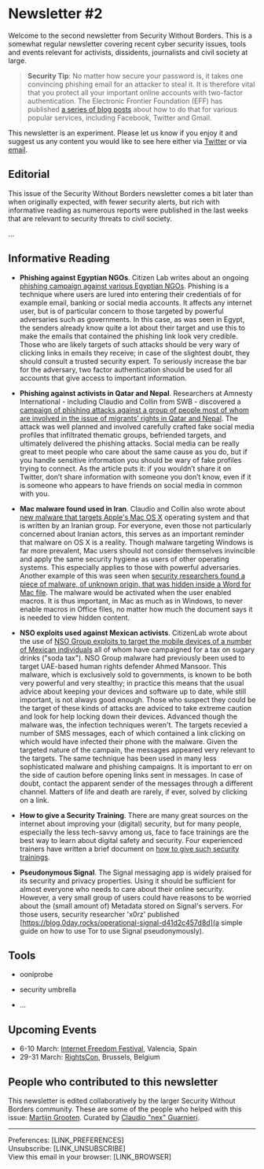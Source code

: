 # Newsletter #2

Welcome to the second newsletter from Security Without Borders. This is a somewhat regular newsletter covering recent cyber security issues, tools and events relevant for activists, dissidents, journalists and civil society at large.

> **Security Tip**: No matter how secure your password is, it takes one convincing phishing email for an attacker to steal it. It is therefore vital that you protect all your important online accounts with two-factor authentication. The Electronic Frontier Foundation (EFF) has published [a series of blog posts](https://www.eff.org/deeplinks/2016/12/12-days-2fa-how-enable-two-factor-authentication-your-online-accounts) about how to do that for various popular services, including Facebook, Twitter and Gmail.

This newsletter is an experiment. Please let us know if you enjoy it and suggest us any content you would like to see here either via [Twitter](https://twitter.com/swborders) or via [email](mailto:info@securitywithoutborders.org).


## Editorial

This issue of the Security Without Borders newsletter comes a bit later than when originally expected, with fewer security alerts, but rich with informative reading as numerous reports were published in the last weeks that are relevant to security threats to civil society.

...


## Informative Reading

- **Phishing against Egyptian NGOs**. Citizen Lab writes about an ongoing [phishing campaign against various Egyptian NGOs](https://citizenlab.org/2017/02/nilephish-report/). Phishing is a technique where users are lured into entering their credentials of for example email, banking or social media accounts. It affects any internet user, but is of particular concern to those targeted by powerful adversaries such as governments. In this case, as was seen in Egypt, the senders already know quite a lot about their target and use this to make the emails that contained the phishing link look very credible. Those who are likely targets of such attacks should be very wary of clicking links in emails they receive; in case of the slightest doubt, they should consult a trusted security expert. To seriously increase the bar for the adversary, two factor authentication should be used for all accounts that give access to important information.

- **Phishing against activists in Qatar and Nepal**. Researchers at Amnesty International - including Claudio and Collin from SWB - discovered a [campaign of phishing attacks against a group of people most of whom are involved in the issue of migrants’ rights in Qatar and Nepal](https://medium.com/amnesty-insights/operation-kingphish-uncovering-a-campaign-of-cyber-attacks-against-civil-society-in-qatar-and-aa40c9e08852). The attack was well planned and involved carefully crafted fake social media profiles that infiltrated thematic groups, befriended targets, and ultimately delivered the phishing attacks. Social media can be really great to meet people who care about the same cause as you do, but if you handle sensitive information you should be wary of fake profiles trying to connect. As the article puts it: if you wouldn’t share it on Twitter, don’t share information with someone you don’t know, even if it is someone who appears to have friends on social media in common with you.

- **Mac malware found used in Iran**. Claudio and Collin also wrote about [new malware that targets Apple's Mac OS X](https://iranthreats.github.io/resources/macdownloader-macos-malware/) operating system and that is written by an Iranian group. For everyone, even those not particularly concerned about Iranian actors, this serves as an important reminder that malware on OS X is a reality. Though malware targeting Windows is far more prevalent, Mac users should not consider themselves invincible and apply the same security hygiene as users of other operating systems. This especially applies to those with powerful adversaries. Another example of this was seen when [security researchers found a piece of malware, of unknown origin, that was hidden inside a Word for Mac file](https://motherboard.vice.com/en_us/article/these-hackers-cleverly-disguised-their-malware-as-a-document-about-trumps-victory). The malware would be activated when the user enabled macros. It is thus important, in Mac as much as in Windows, to never enable macros in Office files, no matter how much the document says it is needed to view hidden content.

- **NSO exploits used against Mexican activists**. CitizenLab wrote about the use of [NSO Group exploits to target the mobile devices of a number of Mexican individuals](https://citizenlab.org/2017/02/bittersweet-nso-mexico-spyware/) all of whom have campaigned for a tax on sugary drinks ("soda tax"). NSO Group malware had previously been used to target UAE-based human rights defender Ahmed Mansoor. This malware, which is exclusively sold to governments, is known to be both very powerful and very stealthy; in practice this means that the usual advice about keeping your devices and software up to date, while still important, is not always good enough. Those who suspect they could be the target of these kinds of attacks are adviced to take extreme caution and look for help locking down their devices. Advanced though the malware was, the infection techniques weren't. The targets recevied a number of SMS messages, each of which contained a link clicking on which would have infected their phone with the malware. Given the targeted nature of the campain, the messages appeared very relevant to the targets. The same technique has been used in many less sophisticated malware and phishing campaigns. It is important to err on the side of caution before opening links sent in messages. In case of doubt, contact the apparent sender of the messages through a different channel. Matters of life and death are rarely, if ever, solved by clicking on a link.

- **How to give a Security Training**. There are many great sources on the internet about improving your (digital) security, but for many people, especially the less tech-savvy among us, face to face trainings are the best way to learn about digital safety and security. Four experienced trainers have written a brief document on [how to give such security trainings](https://medium.com/@geminiimatt/how-to-give-a-digital-security-training-4c83af667d40).

- **Pseudonymous Signal**. The Signal messaging app is widely praised for its security and privacy properties. Using it should be sufficient for almost everyone who needs to care about their online security. However, a very small group of users could have reasons to be worried about the (small amount of) Metadata stored on Signal's servers. For those users, security researcher 'x0rz' published [https://blog.0day.rocks/operational-signal-d41d2c457d8d](a simple guide on how to use Tor to use Signal pseudonymously).


## Tools 

- ooniprobe

- security umbrella

- ...


## Upcoming Events

- 6-10 March: [Internet Freedom Festival](https://internetfreedomfestival.org/), Valencia, Spain
- 29-31 March: [RightsCon](https://www.rightscon.org/), Brussels, Belgium


## People who contributed to this newsletter

This newsletter is edited collaboratively by the larger Security Without Borders community. These are some of the people who helped with this issue: [Martijn Grooten](https://twitter.com/martijn_grooten). Curated by [Claudio "nex" Guarnieri](https://twitter.com/botherder).

---
Preferences: [LINK_PREFERENCES]  
Unsubscribe: [LINK_UNSUBSCRIBE]  
View this email in your browser: [LINK_BROWSER]
